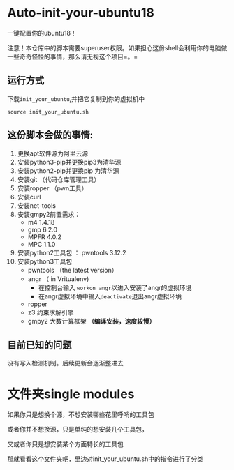 # Auto-init-your-ubuntu18
一键配置你的ubuntu18！

注意！本仓库中的脚本需要superuser权限。如果担心这份shell会利用你的电脑做一些奇奇怪怪的事情，那么请无视这个项目=。=

## 运行方式
下载`init_your_ubuntu`,并把它复制到你的虚拟机中
```shell
source init_your_ubuntu.sh
```

## 这份脚本会做的事情:

1. 更换apt软件源为阿里云源
2. 安装python3-pip并更换pip3为清华源
3. 安装python2-pip并更换pip 为清华源
4. 安装git         （代码仓库管理工具）
5. 安装ropper （pwn工具）
6. 安装curl
7. 安装net-tools
8. 安装gmpy2前置需求：
   - m4 1.4.18
   - gmp 6.2.0
   - MPFR 4.0.2
   - MPC 1.1.0
9. 安装python2工具包  ： pwntools 3.12.2
10. 安装python3工具包
    - pwntools （the latest version）
    - angr （ in Vritualenv)
      - 在控制台输入 `workon angr`以进入安装了angr的虚拟环境
      - 在angr虚拟环境中输入`deactivate`退出angr虚拟环境
    - ropper
    - z3 约束求解引擎
    - gmpy2 大数计算框架 **（编译安装，速度较慢）**

## 目前已知的问题

没有写入检测机制。后续更新会逐渐整进去

# 文件夹single modules

如果你只是想换个源，不想安装哪些花里呼哨的工具包

或者你并不想换源，只是单纯的想安装几个工具包，

又或者你只是想安装某个方面特长的工具包

那就看看这个文件夹吧，里边对init_your_ubuntu.sh中的指令进行了分类
